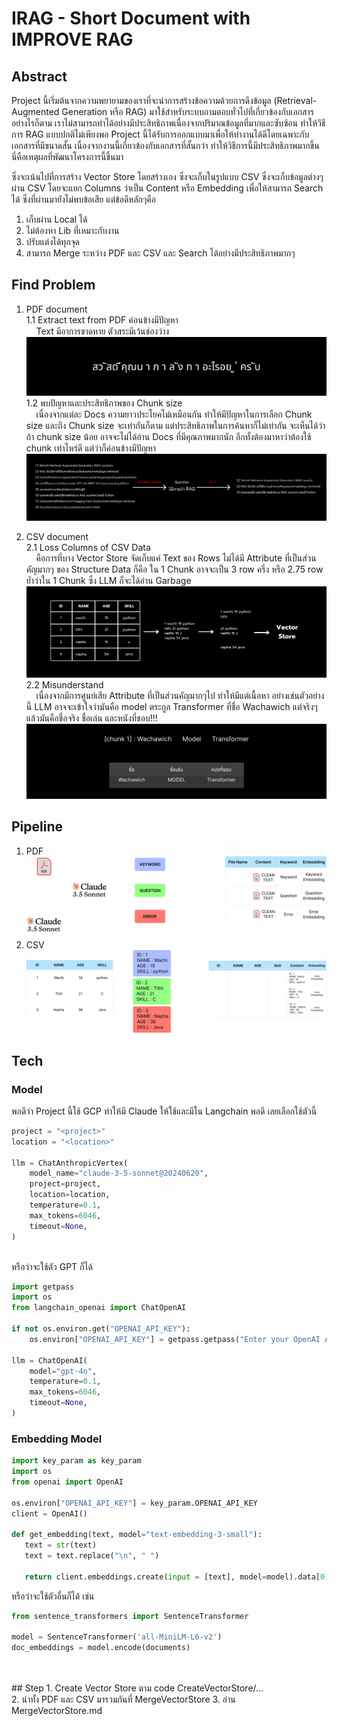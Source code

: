 # IRAG - Short Document with IMPROVE RAG

## Abstract
Project นี้เริ่มต้นจากความพยายามของเราที่จะนำการสร้างข้อความด้วยการดึงข้อมูล (Retrieval-Augmented Generation หรือ RAG) มาใช้สำหรับระบบถามตอบทั่วไปที่เกี่ยวข้องกับเอกสาร 
อย่างไรก็ตาม เราไม่สามารถทำได้อย่างมีประสิทธิภาพเนื่องจากปริมาณข้อมูลที่มากและซับซ้อน ทำให้วิธีการ RAG แบบปกติไม่เพียงพอ Project นี้ได้รับการออกแบบมาเพื่อให้ทำงานได้ดีโดยเฉพาะกับเอกสารที่มีขนาดสั้น
เนื่องจากงานนี้เกี่ยวข้องกับเอกสารที่สั้นกว่า ทำให้วิธีการนี้มีประสิทธิภาพมากขึ้น นี่คือเหตุผลที่พัฒนาโครงการนี้ขึ้นมา <br>

ซึ่งจะเน้นไปที่การสร้าง Vector Store โดยสร้างเอง ซึ่งจะเก็บในรูปแบบ CSV ซึ่งจะเก็บข้อมูลต่างๆผ่าน CSV โดยจะแยก Columns ว่าเป็น Content หรือ Embedding เพื่อให้สามารถ Search ได้
ซึ่งที่ผ่านมายังไม่พบข้อเสีย แต่ข้อดีหลักๆคือ <br>
1. เก็บผ่าน Local ได้
2. ไม่ต้องหา Lib ที่เหมาะกับงาน
3. ปรับแต่งได้ทุกจุด
4. สามารถ Merge ระหว่าง PDF และ CSV และ Search ได้อย่างมีประสิทธิภาพมากๆ

## Find Problem
1. PDF document <br>
  1.1 Extract text from PDF ค่อนข้างมีปัญหา <br>
      &nbsp;&nbsp;&nbsp;&nbsp;Text มีอาการขาดหาย ตัวสระมีเว้นช่องว่าง <br>
     ![Exercise](https://github.com/wachawich/IRAG-Short-Docs-with-RAG/blob/main/Image/R2.png) <br>
  1.2 พบปัญหาและประสิทธิภาพของ Chunk size <br>
      &nbsp;&nbsp;&nbsp;&nbsp;เนื่องจากแต่ละ Docs ความยาวประโยคไม่เหมือนกัน ทำให้มีปัญหาในการเลือก Chunk size และถึง Chunk size จะเท่ากันก็ตาม แต่ประสิทธิภาพในการค้นหาก็ไม่เท่ากัน จะเห็นได้ว่า ถ้า chunk size น้อย อาจจะไม่ได้อ่าน Docs ที่มีคุณภาพมากนัก อีกทั้งต้องมาหาว่าต้องใช้ chunk เท่าไหร่ดี แต่ว่าก็ค่อนข้างมีปัญหา<br>
     ![Exercise](https://github.com/wachawich/IRAG-Short-Docs-with-RAG/blob/main/Image/R1.png) <br>
   
2. CSV document <br>
   2.1 Loss Columns of CSV Data <br>
     &nbsp;&nbsp;&nbsp;&nbsp;คือการที่บาง Vector Store จัดเก็บแค่ Text ของ Rows ไม่ได้มี Attribute ที่เป็นส่วนคัญมากๆ ของ Structure Data ก็คือ ใน 1 Chunk อาจจะเป็น 3 row ครึ่ง หรือ 2.75 row ย้ำว่าใน 1 Chunk ซึ่ง LLM ก็จะได้อ่าน Garbage 
     ![Exercise](https://github.com/wachawich/IRAG-Short-Docs-with-RAG/blob/main/Image/losscolumn.png) <br>
   2.2 Misunderstand <br>
     &nbsp;&nbsp;&nbsp;&nbsp;เนื่องจากมีการศูนย์เสีย Attribute ที่เป็นส่วนคัญมากๆไป ทำให้มีแต่เนื้อหา อย่างเช่นตัวอย่างนี้ LLM อาจจะเข้าใจว่ามันคือ model ตระกูล Transformer ที่ชื่อ Wachawich แต่จริงๆแล้วมันคือชื่อจริง ชื่อเล่น และหนังที่ชอบ!!!
     ![Exercise](https://github.com/wachawich/IRAG-Short-Docs-with-RAG/blob/main/Image/misunderstand.png) <br>

## Pipeline
1. PDF <br>
  ![Exercise](https://github.com/wachawich/IRAG-Short-Docs-with-RAG/blob/main/Image/PPDF.png)
2. CSV <br>
 ![Exercise](https://github.com/wachawich/IRAG-Short-Docs-with-RAG/blob/main/Image/CSVV.png)

## Tech
### Model
พอดีว่า Project นี้ใช้ GCP ทำให้มี Claude ให้ใช้และมีใน Langchain พอดี เลยเลือกใช้ตัวนี้ <br>

```python
project = "<project>"
location = "<location>"

llm = ChatAnthropicVertex(
    model_name="claude-3-5-sonnet@20240620",
    project=project,
    location=location,
    temperature=0.1,
    max_tokens=6046,
    timeout=None,
) 
```
<br>
หรือว่าจะใช้ตัว GPT ก็ได้

```python
import getpass
import os
from langchain_openai import ChatOpenAI

if not os.environ.get("OPENAI_API_KEY"):
    os.environ["OPENAI_API_KEY"] = getpass.getpass("Enter your OpenAI API key: ")

llm = ChatOpenAI(
    model="gpt-4o",
    temperature=0.1,
    max_tokens=6046,
    timeout=None,
)
```
### Embedding Model
```python
import key_param as key_param
import os
from openai import OpenAI

os.environ["OPENAI_API_KEY"] = key_param.OPENAI_API_KEY
client = OpenAI()

def get_embedding(text, model="text-embedding-3-small"):
   text = str(text)
   text = text.replace("\n", " ")
   
   return client.embeddings.create(input = [text], model=model).data[0].embedding
```

หรือว่าจะใช้ตัวอื่นก็ได้ เช่น
<br>

```python
from sentence_transformers import SentenceTransformer

model = SentenceTransformer('all-MiniLM-L6-v2')
doc_embeddings = model.encode(documents)
```
<br>
<br>
## Step
1. Create Vector Store ตาม code CreateVectorStore/... <br>
2. นำทั้ง PDF และ CSV มารวมกันที่ MergeVectorStore
3. อ่าน MergeVectorStore.md
